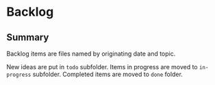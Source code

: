 # Backlog

## Summary

Backlog items are files named by originating date and topic.

New ideas are put in `todo` subfolder.
Items in progress are moved to `in-progress` subfolder.
Completed items are moved to `done` folder.
